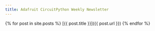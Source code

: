 ```yaml
---
title: Adafruit CircuitPython Weekly Newsletter
---
```


{% for post in site.posts %}
  [{{ post.title }}]({{ post.url }})
{% endfor %}
